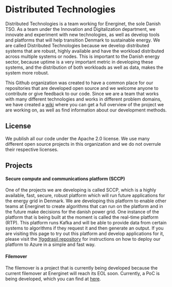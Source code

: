 # Distributed Technologies
Distributed Technologies is a team working for Energinet, the sole Danish TSO. As a team under the Innovation and Digitalization department, we innovate and experiment with new technologies, as well as develop tools and platforms that will help transition Denmark to sustainable energy. We are called Distributed Technologies because we develop distributed systems that are robust, highly available and have the workload distributed across multiple systems or nodes. This is important to the Danish energy sector, because uptime is a very important metric in developing these systems, and the distribution of both workloads as well as data, makes the system more robust. 

This Github organization was created to have a common place for our repositories that are developed open source and we welcome anyone to contribute or give feedback to our code. Since we are a team that works with many different technologies and works in different problem domains, we have created a [wiki](https://github.com/distributed-technologies/wiki) where you can get a full overview of the project we are working on, as well as find information about our development methods. 

## License
We publish all our code under the Apache 2.0 license. We use many different open source projects in this organization and we do not overrule their respective licenses. 

## Projects

#### Secure compute and communications platform (SCCP)
One of the projects we are developing is called SCCP, which is a highly available, fast, secure, robust platform which will run future applications for the energy grid in Denmark. We are developing this platform to enable other teams at Energinet to create algorithms that can run on the platform and in the future make decisions for the danish power grid. One instance of the platform that is being built at the moment is called the real-time platform (RTP). This platform runs Kafka and will be able to provide data from certain systems to algorithms if they request it and then generate an output. 
If you are visiting this page to try out this platform and develop applications for it, please visit the [Yggdrasil repository](https://github.com/distributed-technologies/yggdrasil) for instructions on how to deploy our platform to Azure in a simple and fast way. 

#### Filemover
The filemover is a project that is currently being developed because the current filemover at Energinet will reach its EOL soon. Currently, a PoC is being developed, which you can find at [here](https://github.com/distributed-technologies/filemover-poc).
